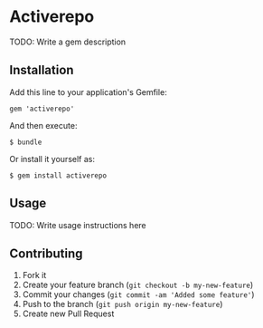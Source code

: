 # Activerepo

TODO: Write a gem description

## Installation

Add this line to your application's Gemfile:

    gem 'activerepo'

And then execute:

    $ bundle

Or install it yourself as:

    $ gem install activerepo

## Usage

TODO: Write usage instructions here

## Contributing

1. Fork it
2. Create your feature branch (`git checkout -b my-new-feature`)
3. Commit your changes (`git commit -am 'Added some feature'`)
4. Push to the branch (`git push origin my-new-feature`)
5. Create new Pull Request

